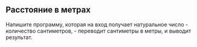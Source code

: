 ## Расстояние в метрах

Напишите программу, которая на вход получает натуральное число - количество сантиметров, - переводит сантиметры в метры, и выводит результат.